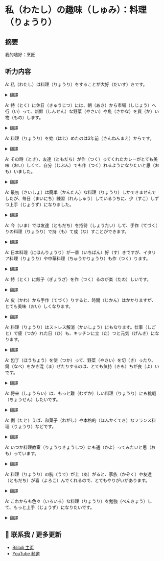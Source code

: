 # 私（わたし）の趣味（しゅみ）：料理（りょうり）

## 摘要

我的嗜好：烹飪

## 听力内容

A: 私（わたし）は料理（りょうり）をすることが大好（だいす）きです。

<details>
<summary>翻譯</summary>
我非常喜歡烹飪。
</details>

A: 特（とく）に休日（きゅうじつ）には、朝（あさ）から市場（しじょう）へ行（い）って、新鮮（しんせん）な野菜（やさい）や魚（さかな）を買（か）い物（もの）します。

<details>
<summary>翻譯</summary>
特別是在假日，我會從早上就去市場購買新鮮的蔬菜和魚。
</details>

A: 料理（りょうり）を始（はじ）めたのは3年前（さんねんまえ）からです。

<details>
<summary>翻譯</summary>
我是從三年前開始烹飪的。
</details>

A: その時（とき）、友達（ともだち）が作（つく）ってくれたカレーがとても美味（おい）しくて、自分（じぶん）でも作（つく）れるようになりたいと思（おも）いました。

<details>
<summary>翻譯</summary>
那時，朋友為我做的咖哩非常好吃，我也想要能夠自己做。
</details>

A: 最初（さいしょ）は簡単（かんたん）な料理（りょうり）しかできませんでしたが、毎日（まいにち）練習（れんしゅう）しているうちに、少（すこ）しずつ上手（じょうず）になりました。

<details>
<summary>翻譯</summary>
一開始我只會做簡單的料理，但在每天練習的過程中，慢慢變得熟練了。
</details>

A: 今（いま）では友達（ともだち）を招待（しょうたい）して、手作（てづく）りの料理（りょうり）で持（も）て成（な）すことができます。

<details>
<summary>翻譯</summary>
現在我能邀請朋友們來，用自己做的料理招待他們。
</details>

A: 日本料理（にほんりょうり）が一番（いちばん）好（す）きですが、イタリア料理（りょうり）や中華料理（ちゅうかりょうり）も作（つく）ります。

<details>
<summary>翻譯</summary>
我最喜歡日本料理，但也會做義大利料理和中華料理。
</details>

A: 特（とく）に餃子（ぎょうざ）を作（つく）るのが楽（たの）しいです。

<details>
<summary>翻譯</summary>
特別是做餃子很有趣。
</details>

A: 皮（かわ）から手作（てづく）りすると、時間（じかん）はかかりますが、とても美味（おい）しくなります。

<details>
<summary>翻譯</summary>
如果從皮開始手工製作，雖然需要時間，但會變得非常美味。
</details>

A: 料理（りょうり）はストレス解消（かいしょう）にもなります。仕事（しごと）で疲（つか）れた日（ひ）も、キッチンに立（た）つと元気（げんき）になります。

<details>
<summary>翻譯</summary>
烹飪也能紓解壓力。即使是工作疲勞的日子，站在廚房裡也會感到精神振奮。
</details>

A: 包丁（ほうちょう）を使（つか）って、野菜（やさい）を切（き）ったり、鍋（なべ）をかき混（ま）ぜたりするのは、とても気持（きも）ちが良（よ）いです。

<details>
<summary>翻譯</summary>
用菜刀切菜、攪拌鍋中的食材，這些都讓人感覺很舒暢。
</details>

A: 将来（しょうらい）は、もっと難（むずか）しい料理（りょうり）にも挑戦（ちょうせん）したいです。

<details>
<summary>翻譯</summary>
將來，我想挑戰更難的料理。
</details>

A: 例（たと）えば、和菓子（わがし）や本格的（ほんかくてき）なフランス料理（りょうり）などです。

<details>
<summary>翻譯</summary>
例如，日式點心或正統的法國料理。
</details>

A: いつか料理教室（りょうりきょうしつ）にも通（かよ）ってみたいと思（おも）っています。

<details>
<summary>翻譯</summary>
我也想有一天能去上烹飪課。
</details>

A: 料理（りょうり）の腕（うで）が上（あ）がると、家族（かぞく）や友達（ともだち）が喜（よろこ）んでくれるので、とてもやりがいがあります。

<details>
<summary>翻譯</summary>
當烹飪技術提高時，家人和朋友都會很高興，這讓我感到非常有成就感。
</details>

A: これからも色々（いろいろ）な料理（りょうり）を勉強（べんきょう）して、もっと上手（じょうず）になりたいです。

<details>
<summary>翻譯</summary>
今後我也想學習各種各樣的料理，變得更加熟練。
</details>


## 📢 联系我 / 更多更新

- [Bilibili 主页](https://space.bilibili.com/393573154?spm_id_from=333.1007.0.0)
- [YouTube 频道](https://www.youtube.com/@JapaneseListeningRoom)
